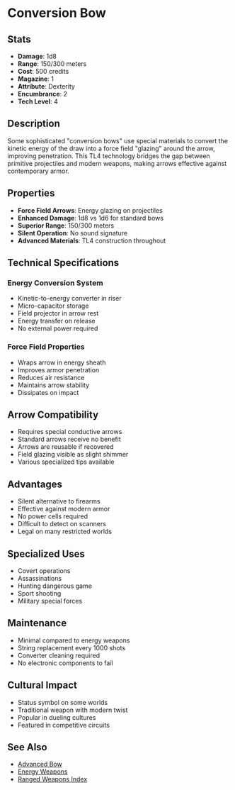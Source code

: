 # Conversion Bow

## Stats
- **Damage**: 1d8
- **Range**: 150/300 meters
- **Cost**: 500 credits
- **Magazine**: 1
- **Attribute**: Dexterity
- **Encumbrance**: 2
- **Tech Level**: 4

## Description
Some sophisticated "conversion bows" use special materials to convert the kinetic energy of the draw into a force field "glazing" around the arrow, improving penetration. This TL4 technology bridges the gap between primitive projectiles and modern weapons, making arrows effective against contemporary armor.

## Properties
- **Force Field Arrows**: Energy glazing on projectiles
- **Enhanced Damage**: 1d8 vs 1d6 for standard bows
- **Superior Range**: 150/300 meters
- **Silent Operation**: No sound signature
- **Advanced Materials**: TL4 construction throughout

## Technical Specifications
### Energy Conversion System
- Kinetic-to-energy converter in riser
- Micro-capacitor storage
- Field projector in arrow rest
- Energy transfer on release
- No external power required

### Force Field Properties
- Wraps arrow in energy sheath
- Improves armor penetration
- Reduces air resistance
- Maintains arrow stability
- Dissipates on impact

## Arrow Compatibility
- Requires special conductive arrows
- Standard arrows receive no benefit
- Arrows are reusable if recovered
- Field glazing visible as slight shimmer
- Various specialized tips available

## Advantages
- Silent alternative to firearms
- Effective against modern armor
- No power cells required
- Difficult to detect on scanners
- Legal on many restricted worlds

## Specialized Uses
- Covert operations
- Assassinations
- Hunting dangerous game
- Sport shooting
- Military special forces

## Maintenance
- Minimal compared to energy weapons
- String replacement every 1000 shots
- Converter cleaning required
- No electronic components to fail

## Cultural Impact
- Status symbol on some worlds
- Traditional weapon with modern twist
- Popular in dueling cultures
- Featured in competitive circuits

## See Also
- [Advanced Bow](advanced-bow.md)
- [Energy Weapons](../energy-weapons/)
- [Ranged Weapons Index](../ranged-weapons-index.md)
